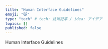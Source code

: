 ```yaml
---
title: "Human Interface Guidelines"
emoji: "😸"
type: "tech" # tech: 技術記事 / idea: アイデア
topics: []
published: false
---
```


Human Interface Guidelines